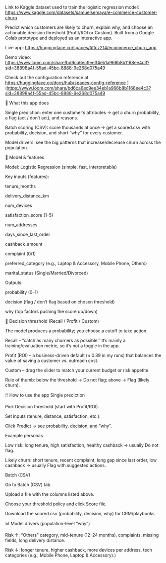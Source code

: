 Link to Kaggle dataset used to train the logistic regression model: https://www.kaggle.com/datasets/samuelsemaya/e-commerce-customer-churn

Predict which customers are likely to churn, explain why, and choose an actionable decision threshold (Profit/ROI or Custom). Built from a Google Colab prototype and deployed as an interactive app.

Live app: https://huggingface.co/spaces/tiffcz214/ecommerce_churn_app

Demo video:
https://www.loom.com/share/bd6ca6ec9ee34eb1a966b8b1168ee4c3?sid=38898a4f-55ad-45bc-8888-9e268d075a49 

Check out the configuration reference at https://huggingface.co/docs/hub/spaces-config-reference
](https://www.loom.com/share/bd6ca6ec9ee34eb1a966b8b1168ee4c3?sid=38898a4f-55ad-45bc-8888-9e268d075a49

🚀 What this app does

Single prediction: enter one customer’s attributes → get a churn probability, a flag (act / don’t act), and reasons.

Batch scoring (CSV): score thousands at once → get a scored.csv with probability, decision, and short “why” for every customer.

Model drivers: see the big patterns that increase/decrease churn across the population.

🧠 Model & features

Model: Logistic Regression (simple, fast, interpretable)

Key inputs (features):

tenure_months

delivery_distance_km

num_devices

satisfaction_score (1–5)

num_addresses

days_since_last_order

cashback_amount

complaint (0/1)

preferred_category (e.g., Laptop & Accessory, Mobile Phone, Others)

marital_status (Single/Married/Divorced)

Outputs:

probability (0–1)

decision (flag / don’t flag based on chosen threshold)

why (top factors pushing the score up/down)

🎯 Decision threshold (Recall / Profit / Custom)

The model produces a probability; you choose a cutoff to take action.

Recall – “catch as many churners as possible.” It’s mainly a training/evaluation metric, so it’s not a toggle in the app.

Profit (ROI) – a business-driven default (≈ 0.39 in my runs) that balances the value of saving a customer vs. outreach cost.

Custom – drag the slider to match your current budget or risk appetite.

Rule of thumb: below the threshold → Do not flag; above → Flag (likely churn).

🖱️ How to use the app Single prediction

Pick Decision threshold (start with Profit/ROI).

Set inputs (tenure, distance, satisfaction, etc.).

Click Predict → see probability, decision, and “why”.

Example personas

Low risk: long tenure, high satisfaction, healthy cashback → usually Do not flag.

Likely churn: short tenure, recent complaint, long gap since last order, low cashback → usually Flag with suggested actions.

Batch (CSV)

Go to Batch (CSV) tab.

Upload a file with the columns listed above.

Choose your threshold policy and click Score file.

Download the scored.csv (probability, decision, why) for CRM/playbooks.

📊 Model drivers (population-level “why”)

Risk ↑: “Others” category, mid-tenure (12–24 months), complaints, missing fields, long delivery distance.

Risk ↓: longer tenure, higher cashback, more devices per address, tech categories (e.g., Mobile Phone, Laptop & Accessory).)
